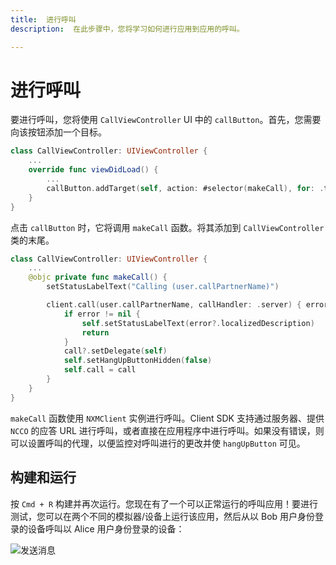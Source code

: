 ```yaml
---
title:  进行呼叫
description:  在此步骤中，您将学习如何进行应用到应用的呼叫。

---
```


进行呼叫
====

要进行呼叫，您将使用 `CallViewController` UI 中的 `callButton`。首先，您需要向该按钮添加一个目标。

```swift
class CallViewController: UIViewController {
    ...
    override func viewDidLoad() {
        ...
        callButton.addTarget(self, action: #selector(makeCall), for: .touchUpInside)
    }
}
```

点击 `callButton` 时，它将调用 `makeCall` 函数。将其添加到 `CallViewController` 类的末尾。

```swift
class CallViewController: UIViewController {
    ...
    @objc private func makeCall() {
        setStatusLabelText("Calling (user.callPartnerName)")

        client.call(user.callPartnerName, callHandler: .server) { error, call in
            if error != nil {
                self.setStatusLabelText(error?.localizedDescription)
                return
            }
            call?.setDelegate(self)
            self.setHangUpButtonHidden(false)
            self.call = call
        }
    }
}
```

`makeCall` 函数使用 `NXMClient` 实例进行呼叫。Client SDK 支持通过服务器、提供 `NCCO` 的应答 URL 进行呼叫，或者直接在应用程序中进行呼叫。如果没有错误，则可以设置呼叫的代理，以便监控对呼叫进行的更改并使 `hangUpButton` 可见。

构建和运行
-----

按 `Cmd + R` 构建并再次运行。您现在有了一个可以正常运行的呼叫应用！要进行测试，您可以在两个不同的模拟器/设备上运行该应用，然后从以 Bob 用户身份登录的设备呼叫以 Alice 用户身份登录的设备：

![发送消息](/images/client-sdk/ios-in-app-voice/active-call.png)

